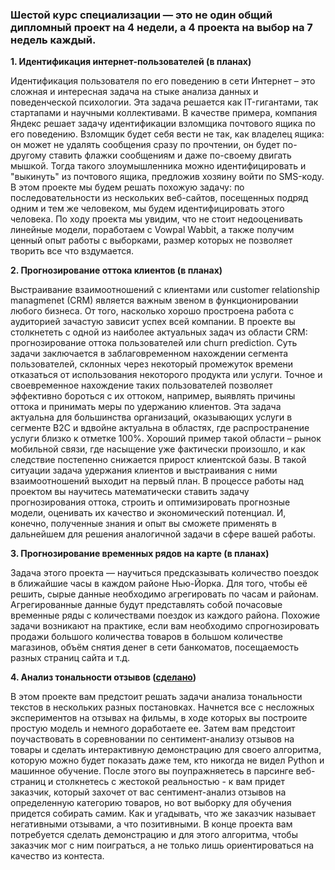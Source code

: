 ### Шестой курс специализации — это не один общий дипломный проект на 4 недели, а 4 проекта на выбор на 7 недель каждый.

**1. Идентификация интернет-пользователей (в планах)**

Идентификация пользователя по его поведению в сети Интернет – это сложная и интересная задача на стыке анализа данных и поведенческой психологии. Эта задача решается как IT-гигантами, так стартапами и научными коллективами. В качестве примера, компания Яндекс решает задачу идентификации взломщика почтового ящика по его поведению. Взломщик будет себя вести не так, как владелец ящика: он может не удалять сообщения сразу по прочтении, он будет по-другому ставить флажки сообщениям и даже по-своему двигать мышкой. Тогда такого злоумышленника можно идентифицировать и "выкинуть" из почтового ящика, предложив хозяину войти по SMS-коду. В этом проекте мы будем решать похожую задачу: по последовательности из нескольких веб-сайтов, посещенных подряд одним и тем же человеком, мы будем идентифицировать этого человека. По ходу проекта мы увидим, что не стоит недооценивать линейные модели, поработаем с Vowpal Wabbit, а также получим ценный опыт работы с выборками, размер которых не позволяет творить все что вздумается.

**2. Прогнозирование оттока клиентов (в планах)**

Выстраивание взаимоотношений с клиентами или customer relationship managmenet (CRM) является важным звеном в функционировании любого бизнеса. От того, насколько хорошо простроена работа с аудиторией зачастую зависит успех всей компании. В проекте вы столкнететь с одной из наиболее актуальных задач из области CRM: прогнозирование оттока пользователей или churn prediction. Суть задачи заключается в заблаговременном нахождении сегмента пользователей, склонных через некоторый промежуток времени отказаться от использования некоторого продукта или услуги. Точное и своевременное нахождение таких пользователей позволяет эффективно бороться с их оттоком, например, выявлять причины оттока и принимать меры по удержанию клиентов. Эта задача актуальна для большинства организаций, оказывающих услуги в сегменте B2C и вдвойне актуальна в областях, где распространение услуги близко к отметке 100%. Хороший пример такой области – рынок мобильной связи, где насыщение уже фактически произошло, и как следствие постепенно снижается прирост клиентской базы. В такой ситуации задача удержания клиентов и выстраивания с ними взаимоотношений выходит на первый план. В процессе работы над проектом вы научитесь математически ставить задачу прогнозирования оттока, строить и оптимизировать прогнозные модели, оценивать их качество и экономический потенциал. И, конечно, полученные знания и опыт вы сможете применять в дальнейшем для решения аналогичной задачи в сфере вашей работы.

**3. Прогнозирование временных рядов на карте (в планах)**

Задача этого проекта — научиться предсказывать количество поездок в ближайшие часы в каждом районе Нью-Йорка. Для того, чтобы её решить, сырые данные необходимо агрегировать по часам и районам. Агрегированные данные будут представлять собой почасовые временные ряды с количествами поездок из каждого района. Похожие задачи возникают на практике, если вам необходимо спрогнозировать продажи большого количества товаров в большом количестве магазинов, объём снятия денег в сети банкоматов, посещаемость разных страниц сайта и т.д.

**4. Анализ тональности отзывов ([сделано](https://github.com/Kum4yk/Yandex_math_and_ML/tree/master/Specialization.%20ML%20and%20Data%20Analysis/6_final_project/4.%20Feedback%20tone%20analysis/07%20Demonstration%20for%20customer))**

В этом проекте вам предстоит решать задачи анализа тональности текстов в нескольких разных постановках. Начнется все с несложных экспериментов на отзывах на фильмы, в ходе которых вы построите простую модель и немного доработаете ее. Затем вам предстоит поучаствовать в соревновании по сентимент-анализу отзывов на товары и сделать интерактивную демонстрацию для своего алгоритма, которую можно будет показать даже тем, кто никогда не видел Python и машинное обучение. После этого вы поупражняетесь в парсинге веб-страниц и столкнетесь с жестокой реальностью - к вам придет заказчик, который захочет от вас сентимент-анализ отзывов на определенную категорию товаров, но вот выборку для обучения придется собирать самим. Как и угадывать, что же заказчик называет негативными отзывами, а что позитивными. В конце проекта вам потребуется сделать демонстрацию и для этого алгоритма, чтобы заказчик мог с ним поиграться, а не только лишь ориентироваться на качество из контеста.
